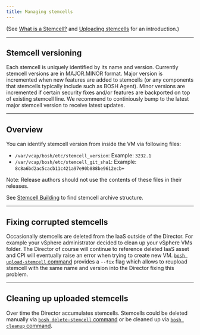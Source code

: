 ```yaml
---
title: Managing stemcells
---
```


(See [What is a Stemcell?](stemcell.md) and [Uploading stemcells](uploading-stemcells.md) for an introduction.)

---
## Stemcell versioning <a id="versioning"></a>

Each stemcell is uniquely identified by its name and version. Currently stemcell versions are in MAJOR.MINOR format. Major version is incremented when new features are added to stemcells (or any components that stemcells typically include such as BOSH Agent). Minor versions are incremented if certain security fixes and/or features are backported on top of existing stemcell line. We recommend to continiously bump to the latest major stemcell version to receive latest updates.

---
## Overview <a id="overview"></a>

You can identify stemcell version from inside the VM via following files:

- `/var/vcap/bosh/etc/stemcell_version`: Example: `3232.1`
- `/var/vcap/bosh/etc/stemcell_git_sha1`: Example: `8c8a6bd2ac5cacb11c421a97e90b888be9612ecb+`

<p class="note">Note: Release authors should not use the contents of these files in their releases.</p>

See [Stemcell Building](build-stemcell.md#tarball-structure) to find stemcell archive structure.

---
## Fixing corrupted stemcells <a id="fix"></a>

Occasionally stemcells are deleted from the IaaS outside of the Director. For example your vSphere administrator decided to clean up your vSphere VMs folder. The Director of course will continue to reference deleted IaaS asset and CPI will eventually raise an error when trying to create new VM. [`bosh upload-stemcell` command](cli-v2.md#upload-stemcell) provides a `--fix` flag which allows to reupload stemcell with the same name and version into the Director fixing this problem.

---
## Cleaning up uploaded stemcells <a id="clean-up"></a>

Over time the Director accumulates stemcells. Stemcells could be deleted manually via [`bosh delete-stemcell` command](cli-v2.md#delete-stemcell) or be cleaned up via [`bosh cleanup` command](cli-v2.md#clean-up).
